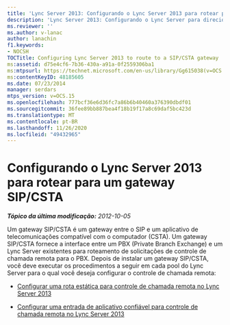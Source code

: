 ```yaml
---
title: 'Lync Server 2013: Configurando o Lync Server 2013 para rotear para um gateway SIP/CSTA'
description: 'Lync Server 2013: Configurando o Lync Server para direcionar para um gateway SIP/CSTA.'
ms.reviewer: ''
ms.author: v-lanac
author: lanachin
f1.keywords:
- NOCSH
TOCTitle: Configuring Lync Server 2013 to route to a SIP/CSTA gateway
ms:assetid: d75e4cf6-7b36-430a-a91a-0f2559306ba1
ms:mtpsurl: https://technet.microsoft.com/en-us/library/Gg615038(v=OCS.15)
ms:contentKeyID: 48185605
ms.date: 07/23/2014
manager: serdars
mtps_version: v=OCS.15
ms.openlocfilehash: 777bcf36e6d36fc7a86b6b40460a376390dbdf01
ms.sourcegitcommit: 36fee89bb887bea4f18b19f17a8c69daf5bc423d
ms.translationtype: MT
ms.contentlocale: pt-BR
ms.lasthandoff: 11/26/2020
ms.locfileid: "49432965"
---
```

# <a name="configuring-lync-server-2013-to-route-to-a-sipcsta-gateway"></a>Configurando o Lync Server 2013 para rotear para um gateway SIP/CSTA

<div data-xmlns="http://www.w3.org/1999/xhtml">

<div class="topic" data-xmlns="http://www.w3.org/1999/xhtml" data-msxsl="urn:schemas-microsoft-com:xslt" data-cs="https://msdn.microsoft.com/">

<div data-asp="https://msdn2.microsoft.com/asp">



</div>

<div id="mainSection">

<div id="mainBody">

<span> </span>

_**Tópico da última modificação:** 2012-10-05_

Um gateway SIP/CSTA é um gateway entre o SIP e um aplicativo de telecomunicações compatível com o computador (CSTA). Um gateway SIP/CSTA fornece a interface entre um PBX (Private Branch Exchange) e um Lync Server existentes para roteamento de solicitações de controle de chamada remota para o PBX. Depois de instalar um gateway SIP/CSTA, você deve executar os procedimentos a seguir em cada pool do Lync Server para o qual você deseja configurar o controle de chamada remota:

  - [Configurar uma rota estática para controle de chamada remota no Lync Server 2013](lync-server-2013-configure-a-static-route-for-remote-call-control.md)

  - [Configurar uma entrada de aplicativo confiável para controle de chamada remota no Lync Server 2013](lync-server-2013-configure-a-trusted-application-entry-for-remote-call-control.md)

</div>

<span> </span>

</div>

</div>

</div>

